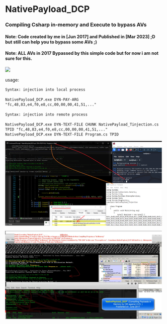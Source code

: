 # NativePayload_DCP

### Compiling Csharp in-memory and Execute to bypass AVs

#### Note: Code created by me in [Jun 2017] and Published in [Mar 2023] ;D but still can help you to bypass some AVs ;)

#### Note: ALL AVs in 2017 Bypassed by this simple code but for now i am not sure for this. 

<p><a href="https://hits.seeyoufarm.com"><img src="https://hits.seeyoufarm.com/api/count/incr/badge.svg?url=https://github.com/DamonMohammadbagher/NativePayload_DCP"/></a></p>

usage:
      
    Syntax: injection into local process
    
    NativePayload_DCP.exe DYN-PAY-ARG "fc,48,83,e4,f0,e8,cc,00,00,00,41,51,..."
    
    Syntax: injection into remote process
    
    NativePayload_DCP.exe DYN-TEXT-FILE CHUNK NativePayload_Tinjection.cs TPID "fc,48,83,e4,f0,e8,cc,00,00,00,41,51,..."
    NativePayload_DCP.exe DYN-TEXT-FILE Program.cs TPID


   ![](https://github.com/DamonMohammadbagher/NativePayloads/blob/main/NativePayload_DCP/DCP.png)


   ![](https://github.com/DamonMohammadbagher/NativePayload_DCP/blob/main/NativePayload_DCP.png)

